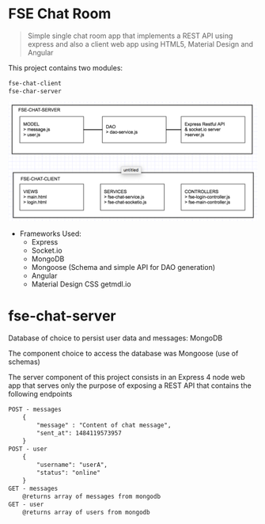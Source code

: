 # FSE Chat Room

> Simple single chat room app that implements a REST API using express and also a client web app using HTML5, Material Design and Angular
 
 This project contains two modules:

	fse-chat-client
	fse-char-server

![Alt text](/arch.png?raw=true)

- Frameworks Used:
	- Express
	- Socket.io
	- MongoDB
	- Mongoose (Schema and simple API for DAO generation)
	- Angular
	- Material Design CSS getmdl.io

# fse-chat-server
Database of choice to persist user data and messages: MongoDB

The component choice to access the database was Mongoose (use of schemas)

The server component of this project consists in an Express 4 node web app that serves only the purpose of exposing a REST API that contains the following endpoints

	POST - messages
		{
			"message" : "Content of chat message",
			"sent_at": 1484119573957
		}
	POST - user
		{
			"username": "userA",
			"status": "online"
		}
	GET - messages
		@returns array of messages from mongodb	
	GET - user
		@returns array of users from mongodb
		
